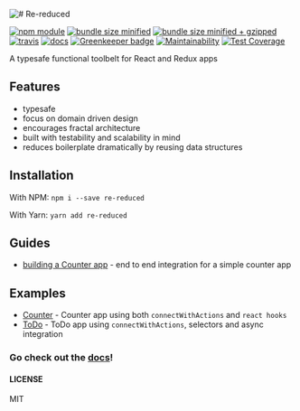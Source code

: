 ![# Re-reduced](/docs/assets/logo-positive.png)

[![npm module](https://badge.fury.io/js/re-reduced.svg)](https://www.npmjs.org/package/re-reduced)
[![bundle size minified](https://badgen.net/bundlephobia/min/re-reduced)](https://bundlephobia.com/result?p=re-reduced)
[![bundle size minified + gzipped](https://badgen.net/bundlephobia/minzip/re-reduced)](https://bundlephobia.com/result?p=re-reduced)
[![travis](https://travis-ci.org/alanrsoares/re-reduced.svg?branch=master)](https://travis-ci.org/alanrsoares/re-reduced)
[![docs](https://img.shields.io/badge/docs-powered%20by%20Docz-blue.svg)](https://re-reduced.netlify.com/)
[![Greenkeeper badge](https://badges.greenkeeper.io/alanrsoares/re-reduced.svg)](https://greenkeeper.io/)
[![Maintainability](https://api.codeclimate.com/v1/badges/9ca1f9c978d188a22e8e/maintainability)](https://codeclimate.com/github/alanrsoares/re-reduced/maintainability)
[![Test Coverage](https://api.codeclimate.com/v1/badges/9ca1f9c978d188a22e8e/test_coverage)](https://codeclimate.com/github/alanrsoares/re-reduced/test_coverage)

A typesafe functional toolbelt for React and Redux apps

## Features

- typesafe
- focus on domain driven design
- encourages fractal architecture
- built with testability and scalability in mind
- reduces boilerplate dramatically by reusing data structures

## Installation

With NPM: `npm i --save re-reduced`

With Yarn: `yarn add re-reduced`

## Guides

- [building a Counter app](/getting-started) - end to end integration for a simple counter app

## Examples

- [Counter](/examples/counter) - Counter app using both `connectWithActions` and `react hooks`
- [ToDo](/examples/todo) - ToDo app using `connectWithActions`, selectors and async integration

### Go check out the [docs](https://re-reduced.netlify.com/)!

#### LICENSE

MIT
